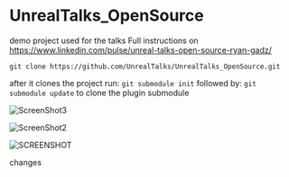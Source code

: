 # UnrealTalks_OpenSource
demo project used for the talks
Full instructions on https://www.linkedin.com/pulse/unreal-talks-open-source-ryan-gadz/

```git clone https://github.com/UnrealTalks/UnrealTalks_OpenSource.git```

after it clones the project run:
```git submodule init```
followed by:
```git submodule update```
to clone the plugin submodule

![ScreenShot3](/assets/ScreenShot3.png)

![ScreenShot2](/assets/ScreenShot2.png)

![SCREENSHOT](/assets/SCREENSHOT.png)

changes
